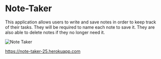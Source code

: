 # Note-Taker

This application allows users to write and save notes in order to keep track of their tasks. They will be required to name each note to save it. They are also able to delete notes if they no longer need it.


![Note Taker](https://user-images.githubusercontent.com/96928036/170186825-96c10821-55c2-4f33-8e66-3a04703bebc9.jpg)

https://note-taker-25.herokuapp.com
